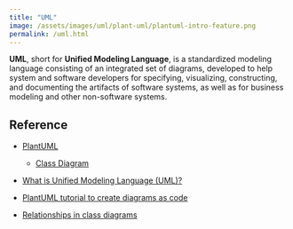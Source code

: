 ```yaml
---
title: "UML"
image: /assets/images/uml/plant-uml/plantuml-intro-feature.png
permalink: /uml.html
---
```


**UML**, short for **Unified Modeling Language**,
is a standardized modeling language consisting of an integrated set of diagrams,
developed to help system and software developers for specifying, visualizing, constructing,
and documenting the artifacts of software systems,
as well as for business modeling and other non-software systems.

## Reference

- [PlantUML](https://plantuml.com/)
    - [Class Diagram](https://plantuml.com/class-diagram)

- [What is Unified Modeling Language (UML)?](https://www.visual-paradigm.com/guide/uml-unified-modeling-language/what-is-uml/)
- [PlantUML tutorial to create diagrams as code](https://www.augmentedmind.de/2021/01/03/plantuml-tutorial-diagrams-as-code/)
- [Relationships in class diagrams](https://www.ibm.com/docs/en/rational-soft-arch/9.7.0?topic=diagrams-relationships-in-class)
